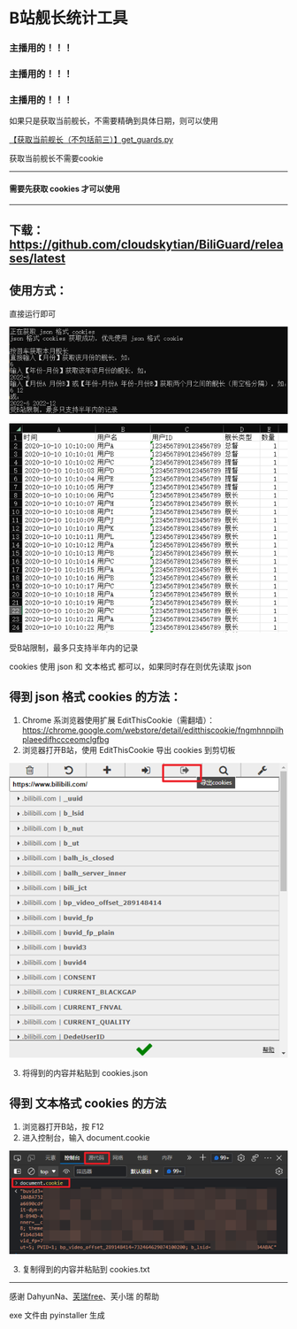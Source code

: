 # B站舰长统计工具

### 主播用的！！！
### 主播用的！！！
### 主播用的！！！
如果只是获取当前舰长，不需要精确到具体日期，则可以使用

[【获取当前舰长（不包括前三）】get_guards.py](https://github.com/cloudskytian/BiliGuard/blob/main/%E3%80%90%E8%8E%B7%E5%8F%96%E5%BD%93%E5%89%8D%E8%88%B0%E9%95%BF%EF%BC%88%E4%B8%8D%E5%8C%85%E6%8B%AC%E5%89%8D%E4%B8%89%EF%BC%89%E3%80%91get_guards.py)

获取当前舰长不需要cookie

------------
#### 需要先获取 cookies 才可以使用
------------
下载：https://github.com/cloudskytian/BiliGuard/releases/latest
------------
## 使用方式：

直接运行即可

![](pictures/console.png)

![](pictures/result.png)

受B站限制，最多只支持半年内的记录

cookies 使用 json 和 文本格式 都可以，如果同时存在则优先读取 json

## 得到 json 格式 cookies 的方法：
1. Chrome 系浏览器使用扩展 EditThisCookie（需翻墙）：https://chrome.google.com/webstore/detail/editthiscookie/fngmhnnpilhplaeedifhccceomclgfbg
2. 浏览器打开B站，使用 EditThisCookie 导出 cookies 到剪切板

![](pictures/get_cookie_json.png)

3. 将得到的内容并粘贴到 cookies.json

## 得到 文本格式 cookies 的方法
1. 浏览器打开B站，按 F12
2. 进入控制台，输入 document.cookie

![](pictures/get_cookie_text.png)

3. 复制得到的内容并粘贴到 cookies.txt
------------
感谢 DahyunNa、[芙瑞free](https://space.bilibili.com/1589833236)、芙小瑞 的帮助

exe 文件由 pyinstaller 生成
